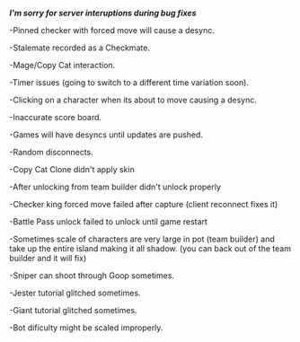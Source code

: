 ***I'm sorry for server interuptions during bug fixes***

-Pinned checker with forced move will cause a desync.

-Stalemate recorded as a Checkmate.

-Mage/Copy Cat interaction.

-Timer issues (going to switch to a different time variation soon).

-Clicking on a character when its about to move causing a desync.

-Inaccurate score board.

-Games will have desyncs until updates are pushed.

-Random disconnects.

-Copy Cat Clone didn't apply skin

-After unlocking from team builder didn't unlock properly

-Checker king forced move failed after capture (client reconnect fixes it)

-Battle Pass unlock failed to unlock until game restart

-Sometimes scale of characters are very large in pot (team builder) and take up the entire island making it all shadow. (you can back out of the team builder and it will fix)

-Sniper can shoot through Goop sometimes.

-Jester tutorial glitched sometimes.

-Giant tutorial glitched sometimes.

-Bot dificulty might be scaled improperly.

